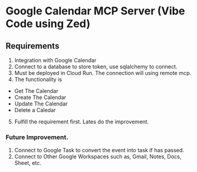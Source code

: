 # Google Calendar MCP Server (Vibe Code using Zed)

## Requirements
1. Integration with Google Calendar
2. Connect to a database to store token, use sqlalchemy to connect.
3. Must be deployed in Cloud Run. The connection will using remote mcp.
4. The functionality is
  - Get The Calendar
  - Create The Calendar
  - Update The Calendar
  - Delete a Caledar
5. Fulfill the requirement first. Lates do the improvement.

### Future Improvement.
1. Connect to Google Task to convert the event into task if has passed.
2. Connect to Other Google Workspaces such as, Gmail, Notes, Docs, Sheet, etc.
